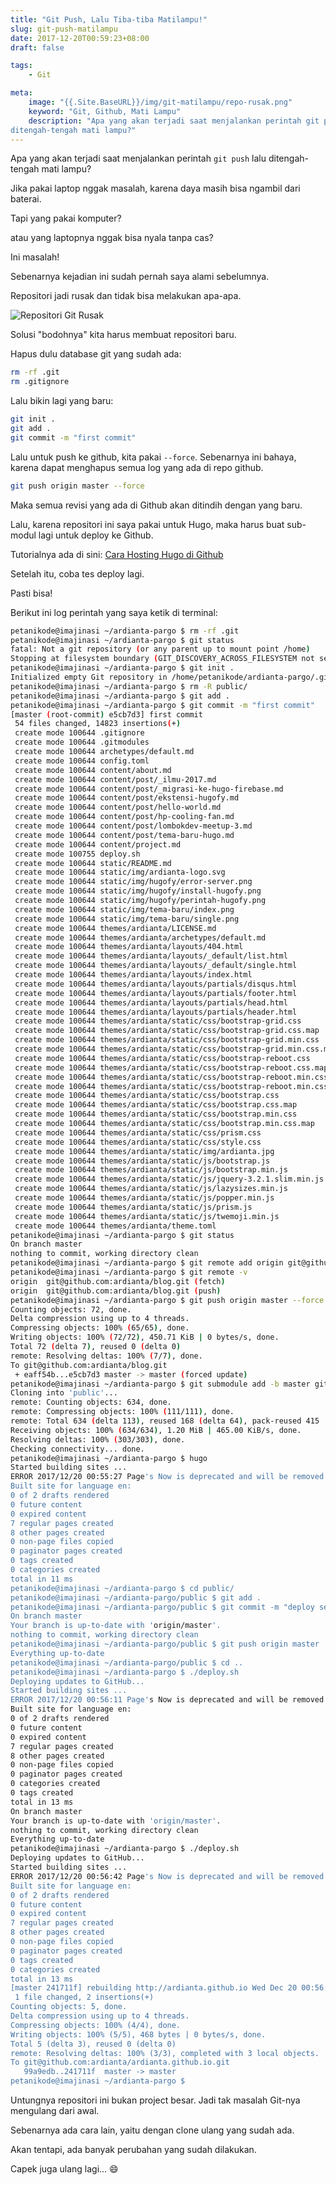 ```yaml
---
title: "Git Push, Lalu Tiba-tiba Matilampu!"
slug: git-push-matilampu
date: 2017-12-20T00:59:23+08:00
draft: false

tags:
    - Git

meta:
    image: "{{.Site.BaseURL}}/img/git-matilampu/repo-rusak.png"
    keyword: "Git, Github, Mati Lampu"
    description: "Apa yang akan terjadi saat menjalankan perintah git push lalu
ditengah-tengah mati lampu?"
---
```


Apa yang akan terjadi saat menjalankan perintah `git push` lalu
ditengah-tengah mati lampu?

Jika pakai laptop nggak masalah, karena daya masih bisa
ngambil dari baterai.

Tapi yang pakai komputer?

atau yang laptopnya nggak bisa nyala tanpa cas?

Ini masalah!

Sebenarnya kejadian ini sudah pernah saya alami sebelumnya.

Repositori jadi rusak dan tidak bisa melakukan apa-apa.

![Repositori Git Rusak](/img/git-matilampu/repo-rusak.png)

Solusi "bodohnya" kita harus membuat repositori baru.

Hapus dulu database git yang sudah ada:

```bash
rm -rf .git
rm .gitignore
```

Lalu bikin lagi yang baru:

```bash
git init .
git add .
git commit -m "first commit"
```

Lalu untuk push ke github, kita pakai `--force`. Sebenarnya ini bahaya, karena
dapat menghapus semua log yang ada di repo github.

```bash
git push origin master --force
```

Maka semua revisi yang ada di Github akan ditindih dengan yang baru.

Lalu, karena repositori ini saya pakai untuk Hugo, maka
harus buat sub-modul lagi untuk deploy ke Github.

Tutorialnya ada di sini: [Cara Hosting Hugo di Github](https://www.petanikode.com/hugo-hosting-github/)

Setelah itu, coba tes deploy lagi.

Pasti bisa!

Berikut ini log perintah yang saya ketik di terminal:

```bash
petanikode@imajinasi ~/ardianta-pargo $ rm -rf .git
petanikode@imajinasi ~/ardianta-pargo $ git status 
fatal: Not a git repository (or any parent up to mount point /home)
Stopping at filesystem boundary (GIT_DISCOVERY_ACROSS_FILESYSTEM not set).
petanikode@imajinasi ~/ardianta-pargo $ git init .
Initialized empty Git repository in /home/petanikode/ardianta-pargo/.git/
petanikode@imajinasi ~/ardianta-pargo $ rm -R public/
petanikode@imajinasi ~/ardianta-pargo $ git add .
petanikode@imajinasi ~/ardianta-pargo $ git commit -m "first commit"
[master (root-commit) e5cb7d3] first commit
 54 files changed, 14823 insertions(+)
 create mode 100644 .gitignore
 create mode 100644 .gitmodules
 create mode 100644 archetypes/default.md
 create mode 100644 config.toml
 create mode 100644 content/about.md
 create mode 100644 content/post/_ilmu-2017.md
 create mode 100644 content/post/_migrasi-ke-hugo-firebase.md
 create mode 100644 content/post/ekstensi-hugofy.md
 create mode 100644 content/post/hello-world.md
 create mode 100644 content/post/hp-cooling-fan.md
 create mode 100644 content/post/lombokdev-meetup-3.md
 create mode 100644 content/post/tema-baru-hugo.md
 create mode 100644 content/project.md
 create mode 100755 deploy.sh
 create mode 100644 static/README.md
 create mode 100644 static/img/ardianta-logo.svg
 create mode 100644 static/img/hugofy/error-server.png
 create mode 100644 static/img/hugofy/install-hugofy.png
 create mode 100644 static/img/hugofy/perintah-hugofy.png
 create mode 100644 static/img/tema-baru/index.png
 create mode 100644 static/img/tema-baru/single.png
 create mode 100644 themes/ardianta/LICENSE.md
 create mode 100644 themes/ardianta/archetypes/default.md
 create mode 100644 themes/ardianta/layouts/404.html
 create mode 100644 themes/ardianta/layouts/_default/list.html
 create mode 100644 themes/ardianta/layouts/_default/single.html
 create mode 100644 themes/ardianta/layouts/index.html
 create mode 100644 themes/ardianta/layouts/partials/disqus.html
 create mode 100644 themes/ardianta/layouts/partials/footer.html
 create mode 100644 themes/ardianta/layouts/partials/head.html
 create mode 100644 themes/ardianta/layouts/partials/header.html
 create mode 100644 themes/ardianta/static/css/bootstrap-grid.css
 create mode 100644 themes/ardianta/static/css/bootstrap-grid.css.map
 create mode 100644 themes/ardianta/static/css/bootstrap-grid.min.css
 create mode 100644 themes/ardianta/static/css/bootstrap-grid.min.css.map
 create mode 100644 themes/ardianta/static/css/bootstrap-reboot.css
 create mode 100644 themes/ardianta/static/css/bootstrap-reboot.css.map
 create mode 100644 themes/ardianta/static/css/bootstrap-reboot.min.css
 create mode 100644 themes/ardianta/static/css/bootstrap-reboot.min.css.map
 create mode 100644 themes/ardianta/static/css/bootstrap.css
 create mode 100644 themes/ardianta/static/css/bootstrap.css.map
 create mode 100644 themes/ardianta/static/css/bootstrap.min.css
 create mode 100644 themes/ardianta/static/css/bootstrap.min.css.map
 create mode 100644 themes/ardianta/static/css/prism.css
 create mode 100644 themes/ardianta/static/css/style.css
 create mode 100644 themes/ardianta/static/img/ardianta.jpg
 create mode 100644 themes/ardianta/static/js/bootstrap.js
 create mode 100644 themes/ardianta/static/js/bootstrap.min.js
 create mode 100644 themes/ardianta/static/js/jquery-3.2.1.slim.min.js
 create mode 100644 themes/ardianta/static/js/lazysizes.min.js
 create mode 100644 themes/ardianta/static/js/popper.min.js
 create mode 100644 themes/ardianta/static/js/prism.js
 create mode 100644 themes/ardianta/static/js/twemoji.min.js
 create mode 100644 themes/ardianta/theme.toml
petanikode@imajinasi ~/ardianta-pargo $ git status 
On branch master
nothing to commit, working directory clean
petanikode@imajinasi ~/ardianta-pargo $ git remote add origin git@github.com:ardianta/blog.git
petanikode@imajinasi ~/ardianta-pargo $ git remote -v
origin	git@github.com:ardianta/blog.git (fetch)
origin	git@github.com:ardianta/blog.git (push)
petanikode@imajinasi ~/ardianta-pargo $ git push origin master --force
Counting objects: 72, done.
Delta compression using up to 4 threads.
Compressing objects: 100% (65/65), done.
Writing objects: 100% (72/72), 450.71 KiB | 0 bytes/s, done.
Total 72 (delta 7), reused 0 (delta 0)
remote: Resolving deltas: 100% (7/7), done.
To git@github.com:ardianta/blog.git
 + eaff54b...e5cb7d3 master -> master (forced update)
petanikode@imajinasi ~/ardianta-pargo $ git submodule add -b master git@github.com:ardianta/ardianta.github.io.git public
Cloning into 'public'...
remote: Counting objects: 634, done.
remote: Compressing objects: 100% (111/111), done.
remote: Total 634 (delta 113), reused 168 (delta 64), pack-reused 415
Receiving objects: 100% (634/634), 1.20 MiB | 465.00 KiB/s, done.
Resolving deltas: 100% (303/303), done.
Checking connectivity... done.
petanikode@imajinasi ~/ardianta-pargo $ hugo
Started building sites ...
ERROR 2017/12/20 00:55:27 Page's Now is deprecated and will be removed in Hugo 0.27. Use now (the template func).
Built site for language en:
0 of 2 drafts rendered
0 future content
0 expired content
7 regular pages created
8 other pages created
0 non-page files copied
0 paginator pages created
0 tags created
0 categories created
total in 11 ms
petanikode@imajinasi ~/ardianta-pargo $ cd public/
petanikode@imajinasi ~/ardianta-pargo/public $ git add .
petanikode@imajinasi ~/ardianta-pargo/public $ git commit -m "deploy setelah kerusakan"
On branch master
Your branch is up-to-date with 'origin/master'.
nothing to commit, working directory clean
petanikode@imajinasi ~/ardianta-pargo/public $ git push origin master 
Everything up-to-date
petanikode@imajinasi ~/ardianta-pargo/public $ cd ..
petanikode@imajinasi ~/ardianta-pargo $ ./deploy.sh 
Deploying updates to GitHub...
Started building sites ...
ERROR 2017/12/20 00:56:11 Page's Now is deprecated and will be removed in Hugo 0.27. Use now (the template func).
Built site for language en:
0 of 2 drafts rendered
0 future content
0 expired content
7 regular pages created
8 other pages created
0 non-page files copied
0 paginator pages created
0 categories created
0 tags created
total in 13 ms
On branch master
Your branch is up-to-date with 'origin/master'.
nothing to commit, working directory clean
Everything up-to-date
petanikode@imajinasi ~/ardianta-pargo $ ./deploy.sh 
Deploying updates to GitHub...
Started building sites ...
ERROR 2017/12/20 00:56:42 Page's Now is deprecated and will be removed in Hugo 0.27. Use now (the template func).
Built site for language en:
0 of 2 drafts rendered
0 future content
0 expired content
7 regular pages created
8 other pages created
0 non-page files copied
0 paginator pages created
0 tags created
0 categories created
total in 13 ms
[master 241711f] rebuilding http://ardianta.github.io Wed Dec 20 00:56:42 WITA 2017
 1 file changed, 2 insertions(+)
Counting objects: 5, done.
Delta compression using up to 4 threads.
Compressing objects: 100% (4/4), done.
Writing objects: 100% (5/5), 468 bytes | 0 bytes/s, done.
Total 5 (delta 3), reused 0 (delta 0)
remote: Resolving deltas: 100% (3/3), completed with 3 local objects.
To git@github.com:ardianta/ardianta.github.io.git
   99a9edb..241711f  master -> master
petanikode@imajinasi ~/ardianta-pargo $
```

Untungnya repositori ini bukan project besar. Jadi tak masalah Git-nya mengulang dari awal.

Sebenarnya ada cara lain, yaitu dengan clone ulang yang sudah ada.

Akan tentapi, ada banyak perubahan yang sudah dilakukan.

Capek juga ulang lagi... 😄